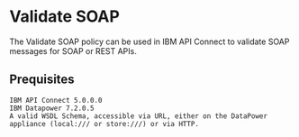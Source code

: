 # Validate SOAP

The Validate SOAP policy can be used in IBM API Connect to validate 
SOAP messages for SOAP or REST APIs.

## Prequisites

    IBM API Connect 5.0.0.0
    IBM Datapower 7.2.0.5
    A valid WSDL Schema, accessible via URL, either on the DataPower appliance (local:/// or store:///) or via HTTP.

```
